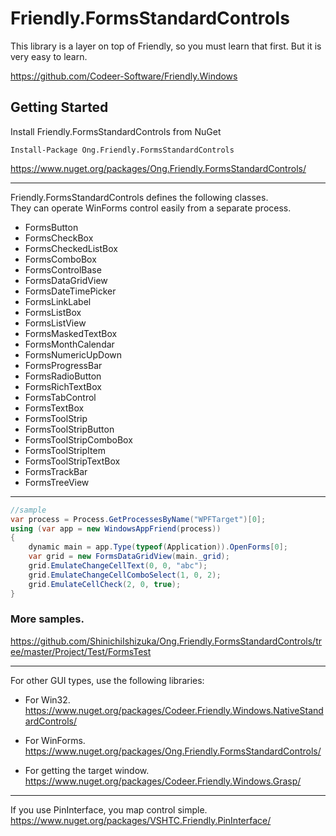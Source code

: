Friendly.FormsStandardControls
============================

This library is a layer on top of
Friendly, so you must learn that first.
But it is very easy to learn.

https://github.com/Codeer-Software/Friendly.Windows

## Getting Started
Install Friendly.FormsStandardControls from NuGet

    Install-Package Ong.Friendly.FormsStandardControls
https://www.nuget.org/packages/Ong.Friendly.FormsStandardControls/

***
Friendly.FormsStandardControls defines the following classes.   
They can operate WinForms control easily from a separate process.  

* FormsButton
* FormsCheckBox
* FormsCheckedListBox
* FormsComboBox
* FormsControlBase
* FormsDataGridView
* FormsDateTimePicker
* FormsLinkLabel
* FormsListBox
* FormsListView
* FormsMaskedTextBox
* FormsMonthCalendar
* FormsNumericUpDown
* FormsProgressBar
* FormsRadioButton
* FormsRichTextBox
* FormsTabControl
* FormsTextBox
* FormsToolStrip
* FormsToolStripButton
* FormsToolStripComboBox
* FormsToolStripItem
* FormsToolStripTextBox
* FormsTrackBar
* FormsTreeView

***
```cs  
//sample  
var process = Process.GetProcessesByName("WPFTarget")[0];  
using (var app = new WindowsAppFriend(process))  
{  
    dynamic main = app.Type(typeof(Application)).OpenForms[0];  
    var grid = new FormsDataGridView(main._grid);  
    grid.EmulateChangeCellText(0, 0, "abc");  
    grid.EmulateChangeCellComboSelect(1, 0, 2);  
    grid.EmulateCellCheck(2, 0, true);  
}  
```
### More samples.
https://github.com/ShinichiIshizuka/Ong.Friendly.FormsStandardControls/tree/master/Project/Test/FormsTest

***
For other GUI types, use the following libraries:

* For Win32.  
https://www.nuget.org/packages/Codeer.Friendly.Windows.NativeStandardControls/  

* For WinForms.  
https://www.nuget.org/packages/Ong.Friendly.FormsStandardControls/  

* For getting the target window.  
https://www.nuget.org/packages/Codeer.Friendly.Windows.Grasp/  

***
If you use PinInterface, you map control simple.  
https://www.nuget.org/packages/VSHTC.Friendly.PinInterface/



